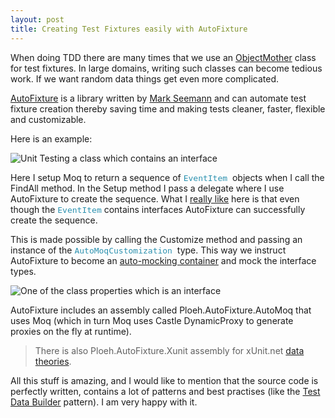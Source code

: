 ```yaml
---
layout: post
title: Creating Test Fixtures easily with AutoFixture
---
```


<p>When doing TDD there are many times that we use an <a href="http://martinfowler.com/bliki/ObjectMother.html" target="_blank" title="An object mother is a kind of class used in testing to help create example objects that you use for testing.">ObjectMother</a>&#0160;class for test fixtures.&#0160;In large domains, writing such classes can become tedious work. If we want random data things get even more complicated.</p>
<p><a href="http://autofixture.codeplex.com/" target="_blank" title="AutoFixture makes it easier for developers to do Test-Driven Development by automating non-relevant Test Fixture Setup, allowing the Test Developer to focus on the essentials of each test case.">AutoFixture</a> is a library written by&#0160;<a href="http://blog.ploeh.dk/default.aspx" target="_blank" title="Mark Seemann&#39;s .NET blog">Mark Seemann</a> and can&#0160;automate test fixture creation thereby saving time and making tests cleaner, faster, flexible and customizable.</p>
<p>Here is an example:</p>

<p><img src="http://farm9.staticflickr.com/8052/8397466545_578ec5d2b7_o.png" alt="Unit Testing a class which contains an interface" style="display: block;" /></p>

<p>Here I setup Moq to return a sequence of&#0160;<span style="color: #2b91af; font-family: monospace; font-size: 13px;">EventItem&#0160;</span>objects when I call the FindAll method. In the Setup method I pass a delegate where I use AutoFixture to create the sequence.&#0160;What I&#0160;<span style="text-decoration: underline;">really like</span>&#0160;here is that even though the&#0160;<span style="color: #2b91af; font-family: monospace; font-size: 13px;">EventItem</span>&#0160;contains interfaces AutoFixture can successfully create the sequence.</p>
<p>This is made possible by calling the Customize method and passing an instance of the&#0160;<span style="color: #2b91af; font-family: monospace; font-size: 13px;">AutoMoqCustomization&#0160;</span>type. This way we instruct AutoFixture to become an <a href="http://blog.ploeh.dk/2010/08/19/AutoFixtureAsAnAutomockingContainer.aspx" target="_blank" title="AutoFixture as an auto-mocking container.">auto-mocking container</a>&#0160;and mock the interface types.</p>

<p><img src="http://farm9.staticflickr.com/8087/8397466531_9ab4150533_o.png" alt="One of the class properties which is an interface" /></p>

<p>AutoFixture includes an assembly called Ploeh.AutoFixture.AutoMoq that uses Moq (which in turn Moq uses Castle DynamicProxy to&#0160;generate proxies on the fly at runtime).</p>
<blockquote>
<p>There is also&#0160;Ploeh.AutoFixture.Xunit assembly for xUnit.net <a href="http://blog.ploeh.dk/2010/10/08/AutoDataTheoriesWithAutoFixture.aspx" target="_blank" title="AutoData Theories with AutoFixture">data theories</a>.</p>
</blockquote>
<p>All this stuff is amazing, and I would like to mention that the source code is perfectly written, contains a lot of patterns and best practises (like the&#0160;<a href="http://www.natpryce.com/articles/000714.html" target="_blank" title="Test Data Builders: an alternative to the Object Mother pattern">Test Data Builder</a> pattern). I am very happy with it.</p>

